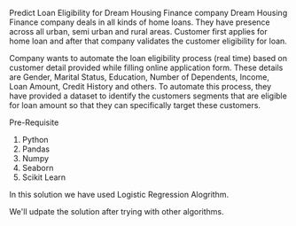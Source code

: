 Predict Loan Eligibility for Dream Housing Finance company
Dream Housing Finance company deals in all kinds of home loans. They have presence across all urban, semi urban and rural areas. Customer first applies for home loan and after that company validates the customer eligibility for loan.

Company wants to automate the loan eligibility process (real time) based on customer detail provided while filling online application form. These details are Gender, Marital Status, Education, Number of Dependents, Income, Loan Amount, Credit History and others. To automate this process, they have provided a dataset to identify the customers segments that are eligible for loan amount so that they can specifically target these customers. 

Pre-Requisite
1. Python
2. Pandas
3. Numpy
4. Seaborn
5. Scikit Learn


In this solution we have used Logistic Regression Alogrithm.


We'll udpate the solution after trying with other algorithms.
